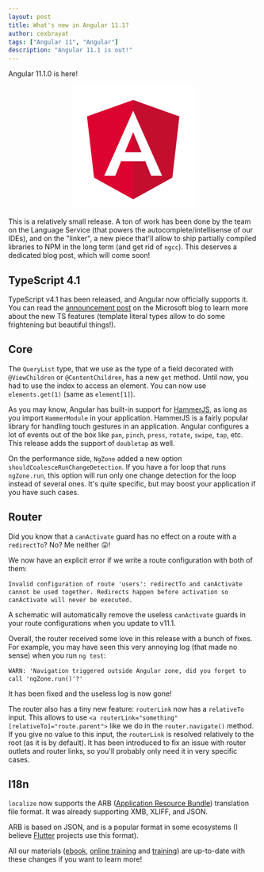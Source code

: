 ```yaml
---
layout: post
title: What's new in Angular 11.1?
author: cexbrayat
tags: ["Angular 11", "Angular"]
description: "Angular 11.1 is out!"
---
```


Angular&nbsp;11.1.0 is here!

<p style="text-align: center;">
  <a href="https://github.com/angular/angular/blob/master/CHANGELOG.md#TODO">
    <img class="rounded img-fluid" style="max-width: 100%" src="/assets/images/angular.png" alt="Angular logo" />
  </a>
</p>

This is a relatively small release.
A ton of work has been done by the team on the Language Service (that powers the autocomplete/intellisense of our IDEs), and on the "linker", a new piece that'll allow to ship partially compiled libraries to NPM
in the long term (and get rid of `ngcc`).
This deserves a dedicated blog post, which will come soon!

## TypeScript 4.1

TypeScript v4.1 has been released, and Angular now officially supports it.
You can read the [announcement post](https://devblogs.microsoft.com/typescript/announcing-typescript-4-1/)
on the Microsoft blog to learn more about the new TS features
(template literal types allow to do some frightening but beautiful things!).

## Core

The `QueryList` type, that we use as the type of a field decorated
with `@ViewChildren` or `@ContentChildren`, has a new `get` method.
Until now, you had to use the index to access an element.
You can now use `elements.get(1)` (same as `element[1]`).

As you may know, Angular has built-in support for [HammerJS](https://hammerjs.github.io/),
as long as you import `HammerModule` in your application.
HammerJS is a fairly popular library for handling touch gestures in an application.
Angular configures a lot of events out of the box
like `pan`, `pinch`, `press`, `rotate`, `swipe`, `tap`, etc.
This release adds the support of `doubletap` as well.

On the performance side, `NgZone` added a new option `shouldCoalesceRunChangeDetection`.
If you have a for loop that runs `ngZone.run`,
this option will run only one change detection for the loop instead of several ones.
It's quite specific, but may boost your application if you have such cases.

## Router

Did you know that a `canActivate` guard has no effect on a route with a `redirectTo`? No? Me neither 😛!

We now have an explicit error if we write a route configuration with both of them:

    Invalid configuration of route 'users': redirectTo and canActivate cannot be used together. Redirects happen before activation so canActivate will never be executed.

A schematic will automatically remove the useless `canActivate` guards in your route configurations when you update to v11.1.

Overall, the router received some love in this release with a bunch of fixes.
For example, you may have seen this very annoying log (that made no sense) when you run `ng test`:

    WARN: 'Navigation triggered outside Angular zone, did you forget to call 'ngZone.run()'?'

It has been fixed and the useless log is now gone!

The router also has a tiny new feature: `routerLink` now has a `relativeTo` input.
This allows to use `<a routerLink="something" [relativeTo]="route.parent">` like we do in the `router.navigate()` method.
If you give no value to this input, the `routerLink` is resolved relatively to the root (as it is by default).
It has been introduced to fix an issue with router outlets and router links,
so you'll probably only need it in very specific cases.

## I18n

`localize` now supports the ARB
([Application Resource Bundle](https://github.com/google/app-resource-bundle)) translation file format.
It was already supporting XMB, XLIFF, and JSON.

ARB is based on JSON, and is a popular format in some ecosystems
(I believe [Flutter](https://flutter.dev/) projects use this format).


All our materials ([ebook](https://books.ninja-squad.com/angular), [online training](https://angular-exercises.ninja-squad.com/) and [training](https://ninja-squad.com/training/angular)) are up-to-date with these changes if you want to learn more!
